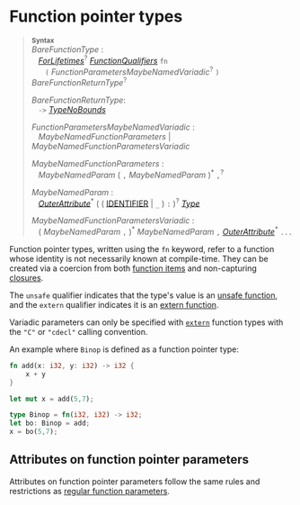 # Function pointer types

> **<sup>Syntax</sup>**\
> _BareFunctionType_ :\
> &nbsp;&nbsp; [_ForLifetimes_]<sup>?</sup> [_FunctionQualifiers_] `fn`\
> &nbsp;&nbsp; &nbsp;&nbsp;  `(` _FunctionParametersMaybeNamedVariadic_<sup>?</sup> `)` _BareFunctionReturnType_<sup>?</sup>
>
> _BareFunctionReturnType_:\
> &nbsp;&nbsp; `->` [_TypeNoBounds_]
>
> _FunctionParametersMaybeNamedVariadic_ :\
> &nbsp;&nbsp; _MaybeNamedFunctionParameters_ | _MaybeNamedFunctionParametersVariadic_
>
> _MaybeNamedFunctionParameters_ :\
> &nbsp;&nbsp; _MaybeNamedParam_ ( `,` _MaybeNamedParam_ )<sup>\*</sup> `,`<sup>?</sup>
>
> _MaybeNamedParam_ :\
> &nbsp;&nbsp; [_OuterAttribute_]<sup>\*</sup> ( ( [IDENTIFIER] | `_` ) `:` )<sup>?</sup> [_Type_]
>
> _MaybeNamedFunctionParametersVariadic_ :\
> &nbsp;&nbsp; ( _MaybeNamedParam_ `,` )<sup>\*</sup> _MaybeNamedParam_ `,` [_OuterAttribute_]<sup>\*</sup> `...`

Function pointer types, written using the `fn` keyword, refer to a function
whose identity is not necessarily known at compile-time. They can be created
via a coercion from both [function items] and non-capturing [closures].

The `unsafe` qualifier indicates that the type's value is an [unsafe
function], and the `extern` qualifier indicates it is an [extern function].

Variadic parameters can only be specified with [`extern`] function types with
the `"C"` or `"cdecl"` calling convention.

An example where `Binop` is defined as a function pointer type:

```rust
fn add(x: i32, y: i32) -> i32 {
    x + y
}

let mut x = add(5,7);

type Binop = fn(i32, i32) -> i32;
let bo: Binop = add;
x = bo(5,7);
```

## Attributes on function pointer parameters

Attributes on function pointer parameters follow the same rules and
restrictions as [regular function parameters].

[IDENTIFIER]: ../identifiers.md
[_ForLifetimes_]: ../items/generics.md#where-clauses
[_FunctionQualifiers_]: ../items/functions.md
[_TypeNoBounds_]: ../types.md#type-expressions
[_Type_]: ../types.md#type-expressions
[_OuterAttribute_]: ../attributes.md
[`extern`]: ../items/external-blocks.md
[closures]: closure.md
[extern function]: ../items/functions.md#extern-function-qualifier
[function items]: function-item.md
[unsafe function]: ../unsafe-functions.md
[regular function parameters]: ../items/functions.md#attributes-on-function-parameters